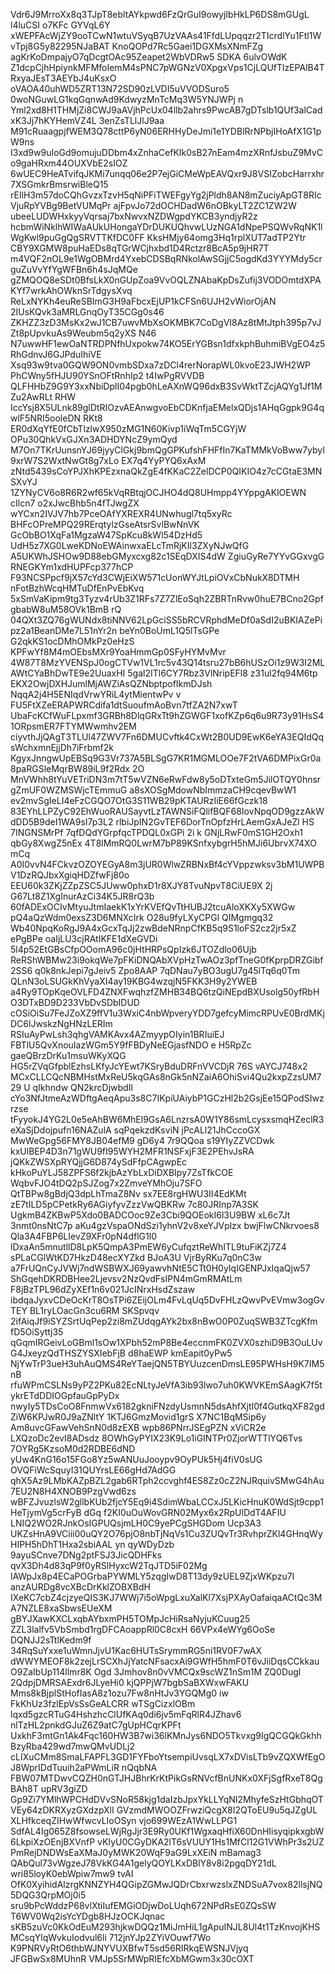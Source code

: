 Vdr6J9MrroXx8q3TJpT8ebltAYkpwd6FzQrGuI9owyjIbHkLP6DS8mGUgL l4luCSI o7KFc GYVqL6Y
xWEPFAcWjZY9ooTCwN1wtuVSyqB7UzVAAs41FfdLUpqqzr2TIcrdlYu1Ftl1WvTpj8G5y82295NJaBAT
KnoQOPd7Rc5Gaei1DGXMsXNmFZg agKrKoDmpajyO7qDcgtOAc95Zeapet2WbVDRw5 SDKA 6ulvOWdK
Z1dcpCjhHpiynkMFMfoIemM4sPNC7pWGNzV0XpgxVps1CjLQUfTlzEPAlB4TRxyaJEsT3AEYbJ4uKsxO
oVAOA40uhWD5ZRT13N72SD90zLVDI5uVVODSuro5 0woNGuwLG1kqGqnwAd9KdwyzMnTcMq3W5YNJWPj
n Yml2xd8H1THMjZi8CWJ9aAVjhPcUx04llb2ahrs9PwcAB7gDTslb1QUf3alCadxK3Jj7hKYHemVZ4L
3enZsTLlJlJ9aa M91cRuaagpjfWEM3Q78cttP6yN06ERHHyDeJmi1e1YDBlRrNPbjIHoAfX1G1pW9ns
I3xd9w9uIoGd9omujuDDbm4xZnhaCefKIk0sB27nEam4mzXRnfJsbuZ9MvCo9gaHRxm44OUXVbE2sIOZ
6wUEC9HeATvifqJKMi7unqq06e2P7ejGiCMeWpEAVQxr9J8VSIZobcHarrxhr7XSGmkrBmsrwiBleQ15
rEIlH3m57doCQhGvzxTzvH5qNiPFiTWEFgyYg2jPldh8AN8mZuciyApGT8RIcVjuRpYVBg9BetVUMqPr
ajFpvJo72dOCHDadW6nOBkyLT2ZC1ZW2W ubeeLUDWHxkyyVqrsaj7bxNwvxNZDWgpdYKCB3yndjyR2z
hcbmWiNklhWIWaAUkUHongaYDrDUKUQhvwLUzNGA1dNpePSQWvRqNK1lWgKwl9puGgQgSRVTTKfDC0FF
KksHMjy64omg3Hq1rplXUT7adTP2Ytr CBY9XGMW8puHaEDs8qTGrWCjhxbd1D4Rctzr8BcA5p9jHR7T
m4VQF2nOL9e1WgOBMrd4YxebCDSBqRNkolAwSGjjC5ogdKd3YYYMdy5crguZuVvYfYgWFBn6h4sJqMQe
gZMQOQ8eSDt0BfsLkX0nGUpZoa9VvOQLZNAbaKpDsZufij3VODOmtdXPAKYf7wrkAhOWknSrTdgysXvq
ReLxNYKh4euReSBImG3H9aFbcxEjUP1kCFSn6UJH2vWiorOjAN 2IUsKQvk3aMRLGnqOyT35CGg0s46
ZKHZZ3zD3MsKx2wJ1CB7uwvMbXsOKMBK7CoDgVI8Az8tMtJtph395p7vJZt8pUpvkuAs9Weubm5q2yXS
N46 N7uwwHF1ewOaNTRDPNfhUxpokw74KO5ErYGBsn1dfxkphBuhmiBVgEO4z5RhGdnvJ6GJPduIhiVE
Xsq93w9tva0GQW9ON0vmbSDxa7zDCl4rerNorapWL0kvoE23JWH2WP PhCWny5fHJU90YSnOFtRnhIp2
t4IwPgRVVDB  QLFHHbZ9G9Y3xxNbiDplI04pgb0hLeAXnWQ96dxB3SvWktTZcjAQYg1Jf1MZu2AwRLt
RHW IccYsj8X5ULnk89glDtRIOzvAEAnwgvoEbCDKnfjaEMelxQDjs1AHqGgpk9G4qwlF5NRI5ooleDN
RKt8 ER0dXqYfE0fCbTlzlwX950zMG1N60Kivp1iWqTm5CGYjW OPu30QhkVxGJXn3ADHDYNcZ9ymQyd
M7On7TKrUunsnYJ69jyyClGkj9bmQgGPKufshFHFfIn7KaTMMkVoBww7ybyI9xrW7S2WxtNwGt8g7xLo
EX7q4YyPYQ6xAxM zNtd5439sCoYPJXhKPEzxnaQkZgE4fKKaC2ZelDCP0QIKIO4z7cCGtaE3MNSXvYJ
1ZYNyCV6o8R6R2wf65kVqRBtqjOCJHO4dQ8UHmpp4YYppgAKlOEWN cIlcn7 o2xJwcBhb5n4fTJwgZX
wYCxn2IVJV7hb7PceOAfYXREXR4UNwhugl7tq5xyRc BHFcOPreMPQ29RErqtylzGseAtsrSvlBwNnVK
GcObBO1XqFa1MgzaW47SpKcu8kWl54DzHd5 UdH5z7XG0LweKDNoEWAinwxaELcTmRjKIl3ZXyNJwQfG
A5UKWhJSHOw9D88ebGMyxcxg82c1SEqDXIS4dW ZgiuGyRe7YYvGGxvgG RNEGKYm1xdHUPFcp377hCP
F93NCSPpcf9jX57cYd3CWjEiXW571cUonWYJtLpiOVxCbNukX8DTMH nFotBzhWcqHMTuDfEnPvEbKvq
5xSmVaKipm9tg3Tyzv4rUb3Z1RFs7Z7ZlEoSqh2ZBRTnRvw0huE7BCno2GpfgbabW8uM58OVk1BmB rQ
04QXt3ZQ76gWUNdx8tiNNV62LpGciSS5bRCVRphdMeDf0aSdI2uBKIAZePipz2a1BeanDMe7L51nYr2n
beYn0BoUmL1Q5lTsGPe G2qkKS1ocDMhOMkPz0eHzS KPFwYf8M4mOEbsMXr9YoaHmmGp0SFyHYMvMvr
4W87T8MzYVENSpJ0ogCTVw1VL1rc5v43Q14tsru27bB6hUSzOi1z9W3I2MLAWtCYaBhDwTE9e2UuaxHI
5gal2ITl6CY7Rbz3VlNripEFl8 z31ul2fq94M6tp EKX2OwjDXHJumlMjAWZiAsQZNbptpofIkmDJsh
NqqA2j4H5ENIqdVrwYRiL4ytMientwPv v  FU5FtXZeERAPWRCdifa1dtSuoufmAoBvn7tfZA2N7xwT
UbaFcKCfWuFLpxmf3GRBh8DlqGRxTt9hZGWGF1xofKZp6q6u9R73y91HsS41ORpsmER7FTYMWwmhv2EM
ciyvthJjQAgT3TLUl47ZWV7Fn6DMUCvftk4CxWt2B0UD9EwK6eYA3EQIdQqsWchxmnEjjDh7iFrbmf2k
KgyxJnngwUpEBSq9G3Vr737A5BLSgG7KR1MGMLOOe7F2tVA6DMPixGr0a8paRGSleMqrBW89iL9f2Rdx
2O MnVWhh8tYuVETriDN3m7tT5wVZN6eRwFdw8y5oDTxteGm5JilOTQY0hnsrgZmUF0WZMSWjcTEmmuG
a8sXOSgMdowNbImmzaCH9cqevBwW1 ev2mvSgIeLI4eFzCGQO7OtG3S11WB29pKTAURzIiE66fGczk18
 83EYhLLPZyC92EhWuoRAUSayvtLzTAWNSiFQlifBQF68IovNpqOD9gzzAkWdDD5B9deI1WA9sI7p3L2
rlbiJpIN2GvTEF6DorTnOpfzHrLAemGxAJeZl HS 7INGNSMrPf 7qfDQdYGrpfqcTPDQL0xGPi 2i k
GNjLRwF0mS1GH2Oxh1 qbGy8XwgZ5nEx 4T8lMmRQ0LwrM7bP89KSnfxybgrH5hMJi6UbrvX74XO mCq
A0I0vvN4FCkvzOZOYEGyA8m3jUR0WlwZRBNxBf4cYVppzwksv3bM1UWPBV1DzRQJbxXgiqHDZfwFj80o
EEU60k3ZKjZZpZSC5JUww0phxD1r8XJY8TvuNpvT8CiUE9X 2j G67Lt8Z1XgInurAzCi34K5JR8rQ3b
60fADExOCIvMtyuJtmIaekK1xYrKVEfQvTtHUBJ2tcuAloXKXy5XWGw pQ4aQzWdm0exsZ3D6MNXcIrk
O28u9fyLXyCPGl QIMgmgq32 Wb40NpqKoRgJ9A4xGcxTqJj2zwBdeNRnpCfKB5q9S1loFS2cz2jr5xZ
ePgBPe oaIjLU3cjRAtIKFE1dXeGVDi 5l4p52EtGBsCfpOOomA96c0jHtHRPsQpIzk6JTOZdlo06Ujb
ReRShWBMw23i9okqWe7pFKiDNQAbXVpHzTwAOz3pfTneG0fKprpDRZGibf2SS6 q0k8nkJepi7gJeiv5
Zpo8AAP 7qDNau7yBO3ugU7g45lTq6q0Tm QLnN3oLSUGkKhVyaXI4ay19KBG4wzqjN5FKK3H9y2YWEB
a4Ry9TOpKqeOVLFD4ZNXFwqhzfZMHB34BQ6tzQiNEpdBXUsolg50yfRbHO3DTxBD9D233VbDvSDbIDUD
cOSiOiSu7FeJZoXZ9ffV1u3WxiC4nbWpveryYDD7gefcyMimcRPUvE0BrdMKjDC6lJwskzNgHNzLERIm
RSIuAyPwLsh3qhgVAMKAvx4AZmyypOIyin1BRIuiEJ FBTlU5QvXnouIazWGm5Y9fFBDyNeEGjasfNDO
e H5RpZc gaeQBrzDrKu1msuWKyXQG  HG5rZVqGfpblEzhsLKfyJcYEwt7KSryBduDRFnVVCDjR 76S
vAYCJ748x2 MCxCLLCQcNBMHstMxReU5kqGAs8nGk5nNZaiA6OhiSvi4Qu2kxpZzsUM729 U qIkhndw
QN2krcDjwbdIl cYo3NfJtmeAzWDftgAeqApu3s8C7IKpiUAiybP1GCzHl2b2GsjEe15QPodSIwzrzse
tFyyokJ4YG2L0e5eAhBW6MhEl9GsA6LnzrsA0W1Y86smLcysxsmqHZeclR3eXaSjDdojpufn16NAZulA
sqPqekzdKsviN jPcALl21JhCccoGX MwWeGpg56FMY8JB04efM9 gD6y4 7r9QQoa s19YIyZZVCDwk
kxUlBEP4D3n71gWU9fI95WYH2MFR1NSFxjF3E2PEhvJsRA jQKkZWSXpRYQjjG6D874ySdFfpCAgwpEc
kHkoPuYLJ58ZPFS6f2kjbAzYbLxDiDXBIpy7ZsTfkCOE WqbvFJO4tDQ2pSJZog7x2ZmveYMhOju7SFO
QtTBPw8gBdjQ3dpLhTmaZ8Nv sx7EE8rgHWU3II4EdKMt zE7tILD5pCPetkRy6AGiyfyvZzzVwQBKRw
7c80JRInp7A3SK UgkmB4ZKBwP5Xdo0BADCOoc9Ze3Cbi9QOEokI6l3U9BW xL6c7Jt 3nmt0nsNtC7p
aKu4gzVspaONdSzi1yhnV2v8xeYJVplzx bwjFlwCNkrvoes8 Qla3A4FBP6LIevZ9XFr0pN4dflG1l0
lDxaAn5mnutllD8LpK5QmpA3PmEW6yCufqztReWhITL9tuFiKZj7Z4 sPLaCGlWtKD7HkzD48ecXYZkd
BJoA3U VjrByRKu7q0nC3w a7FrUQnCyJVWj7ndWSBWXJ69yawvhNtE5CTt0H0yIqIGENPJxIqaQjw57
ShGqehDKRDBHee2Ljevsv2NzQvdFsIPN4mGmRMAtLm F8jBzTPL96dZyXEf1n6v021JcINrxHsdZszaw
ibdqaJyxvCDeOcKrT8OsTPi6ZEijOLm4FvLqUq5DvFHLzQwvPvEVmw3ogGvTEY BL1ryLOacGn3cu6RM
SKSpvqv 2ifAiqJf9iSYZSrtUqPep2zi8mZUdqgAYk2bx8nBwO0P0ZuqSWB3ZTcgKfm fD5OiSyttj35
qGqmIRGeivLoGBml1sOw1XPbh52mP8Be4eccnmFK0ZVX0szhiD9B3OuLUvG4JxeyzQdTHSZYSXIebFjB
d8haEWP kmEapit0yPw5 NjYwTrP3ueH3uhAuQMS4ReYTaejQN5TBYUuzcenDmsLE95PWHsH9K7IM5nB
rfuWPmCSLNs9yPZ2PKu82EcNLtyJeVfA3ib93lwo7uh0KWVKEmSAagK7f5tykrETdDDIOGpfauGpPyDx
nwyIy5TDsCoO8FnmwVx6182gkniFNzdyUsmnN5dsAhfXjtI0f4GutkqXF82gdZiW6KPJwR0J9aZNltY
1KTJ6GmzMovid1grS X7NC1BqMSip6y Am8uvcGFawVehSnN0d8zEXB wpb86PNrrJSEgPZN xViCR2e
LXQzoDc2evI8ADsdz 8OWhGyPYIX23K9Lo1iGINTPr0ZjorWTTlYQ6Tvs 7OYRg5KzsoM0d2RDBE6dND
yUw4KnG16o15FGo8Yz5wANUuJooypv9OyPUk5Hj4fiV0sUG  OVQFiWcSquyI31QUYrsLE66gHd7AdGG
qhX5Az9LMbKAZpBZL2gab6RTph2ccvghf4ES8Zz0cZ2NJRquivSMwG4hAu7EU2N8H4XNOB9PzgVwd6zs
wBFZJvuzlsW2gllbKUb2fjcY5Eq9i4SdimWbaLCCxJ5LKicHnuK0WdSjt9cpp1HeTjymVg5crFyB dGq
f2KI0uOuWovGRN02Myx6x2RpUlDdT4AFIU LNIQ2WO2RJnkOsIGPUQsjmLH0C9yePCgSHGDom Ucp3A3
UKZsHnA9VCiii00uQY2O76pjO8nbTjNqVs1Cu3ZUQvTr3RvhprZKl4GHnqWyHIPH5hDhT1Hxa2sbiAAL
yn qyWDyDzb 9ayuSCnve7DNg2ptFSJ3JicQDHFks  qvX3Dh4d83qP9f0yRSlHyxcW2TqJTD5iF02Mg
lAWpJx8p4ECaPOGrbaPYWMLY5zqgIwD8T13dy9zUEL9ZjxWKpzu7I anzAURDg8vcXBcDrKklZOBXBdH
IXeKC7cbZ4cjzyeQIS3KJ7WWj7i5oWpgLxuXalKl7XsjPXAyOafaiqaACtQc3MA7NZLE8xaSbwsEUeXM
gBYJXawKXCLxqbAYbxmPH5TOMpJcHiRsaNyjuKCuug25 ZZL3lalfv5VbSmbd1rgDFCAoappRl0C8cxH
66VPx4eWYg6OoSe DQNJJ2sTtlKedm9f 34RqSuYxxe1uWmnJjvU1Kac6HUTsSrymmRG5ni1RV0F7wAX
dWWYMEOF8k2zejLrSCXhJjYatcNFsacxAi9GWfH5hmF0T6vJiiDqsCCkkauO9ZaIbUp114llmr8K Ogd
3Jmhov8n0vVMCQx9scWZ1nSm1M ZQ0Dugl 2QdpjDMRSAExdr6JLyeHi0 kjQPPjW7bgbSaBXWxwFAKU
Mms8kBjplStHofIasA8z1ozu7Fw8nHtJv3YGQMg0 iw FkKhUz3fzlEpVsSsGeALCRR wTSgCizxlOBm
lqxd5gzcRTuG4HshzhcClUfKAq0di6jv5mFqRlR4JZhav6 nlTzHL2pnkdGJuZ6Z9atC7gUpHCqrKPFt
UxkhF3mtGn1Ak4Fqc160HW3B7wi36lKMnJys6NDO5Tkvxg9IgQCGQkGkhhBzyRba429wd7mwQMvUDLj2
cLIXuCMm8SmaLFAPFL3GD1FYFboYtsempiUvsqLX7xDVisLTb9vZQXWfEgOJ8WprIDdTuuih2aPWmLiR
nQqbNA FBW07MTDwvCQZH0nGTJHJBhrKrKtPikGsRNVcfBnUNKx0XFjSgfRxeT8QgBAh8T upRV3giZD
Gp9Zi7YMlhWPCHdDVvSNoR58kjg1daIzbJpxYkLLYqNI2MhyfeSzHtGbhqOTVEy64zDKRXyzGXdzpXlI
GVzmdMWOOZFrwziQcgX8I2QToEU9u5qJZgUL XLHfkceqZIHwWfwcvLIoOSyn vjo699WEzA1WwLLPG1
SdfAL4Ig065Z8fsowseLWjRgJjr3E9Ry0UKf1WgxaqHfiX60DnHIisyqipkxgbW6LkpiXzOEnjBXVnfP
vKIyU0CGyDKA2lT6sVUUY1Hs1MfCl12G1VWhPr3s2UZ PmRejDNDWsEaXMaJ0yMWK20WqF9aG9LxXEiN
mBamag3 QAbQul73vWgzeJ78VkKG4A1gelyQOYLKxDBlY8v8i2pgqDY21dL wri85loyK0ebWpiw7mw9
tvAI OfK0XyihidAlzrgKNNZYH4QGipZGMwJQDrCbxrwzslxZNDSuA7vox82llsjNQ5DQG3QrpMOj0i5
sru9bPcWddzP68vlXtiIufEMGiODjwDoLUqh672NPdRsE0ZQsSW T6WV0Wq2isYcYDgb8HJzOCKJqnac
sKB5zuVc0KkOdEuM293hjkwDQQz1MiJmHiL1gApuINJL8Ul4t1TzKnvojKHSMCsqYlqWvkuIodvul6li
712jnYJp2ZYiVOuwf7Wo K9PNRVyRtO6thbWJNYVUXBfwT5sd56RIRkqEWSNJVjyq  JFGBwSx8MUhnR
VMJp5SrMWpRIEfcXbMGwm3x30cOXT
